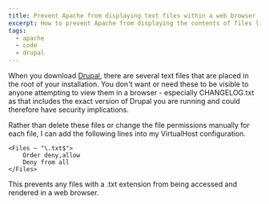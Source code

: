 ```yaml
---
title: Prevent Apache from displaying text files within a web browser
excerpt: How to prevent Apache from displaying the contents of files like CHANGELOG.txt.
tags:
  - apache
  - code
  - drupal
---
```

When you download [Drupal](http://drupal.org/project/drupal), there are several text files that are placed in the root of your installation. You don't want or need these to be visible to anyone attempting to view them in a browser - especially CHANGELOG.txt as that includes the exact version of Drupal you are running and could therefore have security implications.

Rather than delete these files or change the file permissions manually for each file, I can add the following lines into my VirtualHost configuration.

```language-apacheconf
<Files ~ "\.txt$">
    Order deny,allow
    Deny from all
</Files>
```

This prevents any files with a .txt extension from being accessed and rendered in a web browser.
